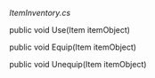 *ItemInventory.cs*

public void Use(Item itemObject)

public void Equip(Item itemObject)

public void Unequip(Item itemObject)
